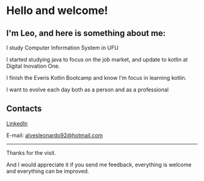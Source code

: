 # Hello and welcome!

## I'm Leo, and here is something about me:

I study Computer Information System in UFU

I started studying java to focus on the job market, and update to kotlin at Digital Inovation One.

I finish the Everis Kotlin Bootcamp and know I'm focus in learning kotlin.

I want to evolve each day both as a person and as a professional


## Contacts ##
[LinkedIn](https://www.linkedin.com/in/leonardo-balestere-175a991b5/)

E-mail: alvesleonardo92@hotmail.com

---

Thanks for the visit.

And I would appreciate it if you send me feedback, everything is welcome and everything can be improved.


<!---
LeonardoBalestere/LeonardoBalestere is a ✨ special ✨ repository because its `README.md` (this file) appears on your GitHub profile.
You can click the Preview link to take a look at your changes.
--->
